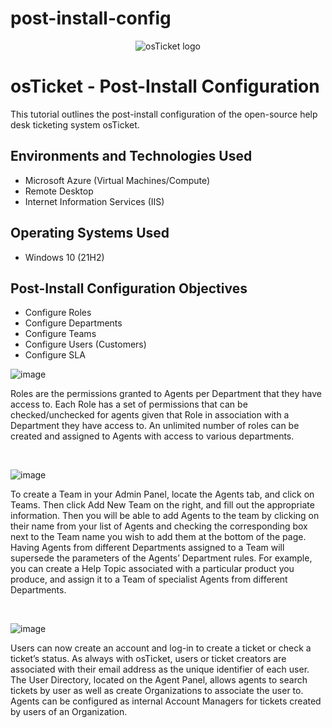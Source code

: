 # post-install-config
<p align="center">
<img src="https://i.imgur.com/Clzj7Xs.png" alt="osTicket logo"/>
</p>

<h1>osTicket - Post-Install Configuration</h1>
This tutorial outlines the post-install configuration of the open-source help desk ticketing system osTicket.<br />




<h2>Environments and Technologies Used</h2>

- Microsoft Azure (Virtual Machines/Compute)
- Remote Desktop
- Internet Information Services (IIS)

<h2>Operating Systems Used </h2>

- Windows 10</b> (21H2)

<h2>Post-Install Configuration Objectives</h2>

- Configure Roles 
- Configure Departments 
- Configure Teams
- Configure Users (Customers)
- Configure SLA

![image](https://github.com/Superstartyy/post-install-config/assets/159973263/786c080e-4ede-4c93-a4e8-5231c19b4f8c)




</p>
<p>
Roles are the permissions granted to Agents per Department that they have access to. Each Role has a set of permissions that can be checked/unchecked for agents given that Role in association with a Department they have access to. An unlimited number of roles can be created and assigned to Agents with access to various departments.
</p>
<br />

<p>


![image](https://github.com/Superstartyy/post-install-config/assets/159973263/233f89e4-4208-4543-988c-5c9581fd9e9f)

<p>
To create a Team in your Admin Panel, locate the Agents tab, and click on Teams. Then click Add New Team on the right, and fill out the appropriate information. Then you will be able to add Agents to the team by clicking on their name from your list of Agents and checking the corresponding box next to the Team name you wish to add them at the bottom of the page. Having Agents from different Departments assigned to a Team will supersede the parameters of the Agents’ Department rules. For example, you can create a Help Topic associated with a particular product you produce, and assign it to a Team of specialist Agents from different Departments.
</p>
<br />

<p>

![image](https://github.com/Superstartyy/post-install-config/assets/159973263/77f59532-fa3d-46cb-9222-4909dfec4948)

</p>
<p>
Users can now create an account and log-in to create a ticket or check a ticket’s status. As always with osTicket, users or ticket creators are associated with their email address as the unique identifier of each user. The User Directory, located on the Agent Panel, allows agents to search tickets by user as well as create Organizations to associate the user to. Agents can be configured as internal Account Managers for tickets created by users of an Organization.
</p>
<br />
